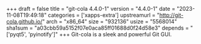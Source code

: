 +++
draft = false
title = "git-cola 4.4.0-1"
version = "4.4.0-1"
date = "2023-11-08T19:49:18"
categories = ['xapps-extra']
upstreamurl = "http://git-cola.github.io/"
arch = "x86_64"
size = "932136"
usize = "5568014"
sha1sum = "a03cbb59a5152f07e0aca85ff01688d0f24d58e3"
depends = "['pyqt5', 'pyinotify']"
+++
Git-cola is a sleek and powerful Git GUI.